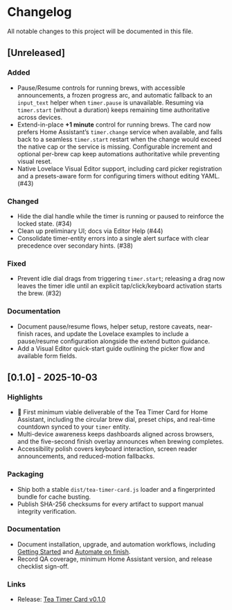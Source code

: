 # Changelog

All notable changes to this project will be documented in this file.

## [Unreleased]

### Added
- Pause/Resume controls for running brews, with accessible announcements, a frozen progress arc, and
  automatic fallback to an `input_text` helper when `timer.pause` is unavailable. Resuming via
  `timer.start` (without a duration) keeps remaining time authoritative across devices.
- Extend-in-place **+1 minute** control for running brews. The card now prefers Home Assistant’s
  `timer.change` service when available, and falls back to a seamless `timer.start` restart when the
  change would exceed the native cap or the service is missing. Configurable increment and optional
  per-brew cap keep automations authoritative while preventing visual reset.
- Native Lovelace Visual Editor support, including card picker registration and a presets-aware form
  for configuring timers without editing YAML. (#43)

### Changed
- Hide the dial handle while the timer is running or paused to reinforce the locked state. (#34)
- Clean up preliminary UI; docs via Editor Help (#44)
- Consolidate timer-entity errors into a single alert surface with clear precedence over secondary hints. (#38)

### Fixed
- Prevent idle dial drags from triggering `timer.start`; releasing a drag now leaves the timer idle
  until an explicit tap/click/keyboard activation starts the brew. (#32)

### Documentation
- Document pause/resume flows, helper setup, restore caveats, near-finish races, and update the Lovelace
  examples to include a pause/resume configuration alongside the extend button guidance.
- Add a Visual Editor quick-start guide outlining the picker flow and available form fields.

## [0.1.0] - 2025-10-03

### Highlights
- 🎉 First minimum viable deliverable of the Tea Timer Card for Home Assistant, including the circular brew dial, preset chips, and real-time countdown synced to your `timer` entity.
- Multi-device awareness keeps dashboards aligned across browsers, and the five-second finish overlay announces when brewing completes.
- Accessibility polish covers keyboard interaction, screen reader announcements, and reduced-motion fallbacks.

### Packaging
- Ship both a stable `dist/tea-timer-card.js` loader and a fingerprinted bundle for cache busting.
- Publish SHA-256 checksums for every artifact to support manual integrity verification.

### Documentation
- Document installation, upgrade, and automation workflows, including [Getting Started](docs/getting-started.md) and [Automate on finish](docs/automations/finished.md).
- Record QA coverage, minimum Home Assistant version, and release checklist sign-off.

### Links
- Release: [Tea Timer Card v0.1.0](https://github.com/sharwell/ha-tea-timer/releases/tag/v0.1.0)
